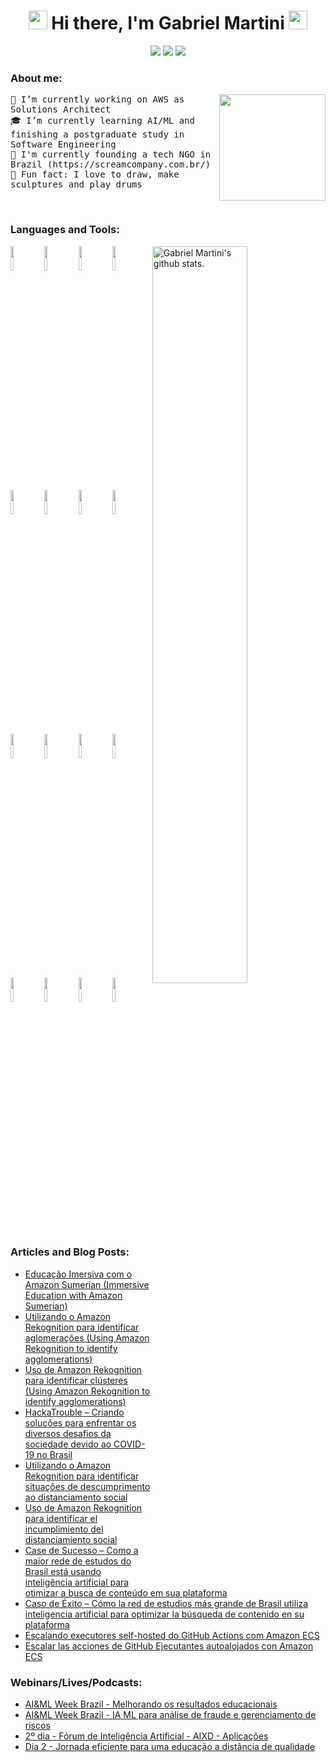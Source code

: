 <h1 align="center">
    <img src="https://emojis.slackmojis.com/emojis/images/1495224257/2296/gentleman_parrot.gif?1495224257" width="30" /> Hi there, I'm Gabriel Martini <img src="https://emojis.slackmojis.com/emojis/images/1495224257/2296/gentleman_parrot.gif?1495224257"
        width="30" />
</h1>
<p align="center">
    <a href="mailto:gabrielb.martini@gmail.com" style="text-decoration: none">
        <img src="https://img.shields.io/badge/e‑mail-D14836.svg?style=for-the-badge&logo=GMail&logoColor=white" />
    </a>
    <a href="https://instagram.com/gabrielbmartini" style="text-decoration: none">
        <img src="https://img.shields.io/badge/instagram-E4405F.svg?style=for-the-badge&logo=instagram&logoColor=white" />
    </a>
    <a href="https://www.linkedin.com/in/gabrielbmartini" style="text-decoration: none">
        <img src="https://img.shields.io/badge/linkedin-0077B5.svg?style=for-the-badge&logo=linkedin&logoColor=white" />
    </a>
</p>

### About me:

<img src="https://media.giphy.com/media/LmNwrBhejkK9EFP504/giphy.gif" align="right" height="170" />

<p align="left">
    <samp>
        🔩 I’m currently working on AWS as Solutions Architect <br />
        🎓 I’m currently learning AI/ML and finishing a postgraduate study in Software Engineering <br />
        🚀 I'm currently founding a tech NGO in Brazil (https://screamcompany.com.br/) <br />
        🎨 Fun fact: I love to draw, make sculptures and play drums <br />
    </samp>
</p>

<br />
  
### Languages and Tools:

<span>
    <img align="right" width="55%" alt="Gabriel Martini's github stats." src="https://github-readme-stats.vercel.app/api?username=gabrielmartinigit&show_icons=true&theme=dracula&count_private=true" />
</span>
  
<span>
    <img width="10%" src="https://www.vectorlogo.zone/logos/javascript/javascript-ar21.svg">
    <img width="10%" src="https://www.vectorlogo.zone/logos/w3_html5/w3_html5-ar21.svg">
    <img width="10%" src="https://www.vectorlogo.zone/logos/netlifyapp_watercss/netlifyapp_watercss-ar21.svg">
    <img width="10%" src="https://www.vectorlogo.zone/logos/nodejs/nodejs-ar21.svg">
    <img width="10%" src="https://www.vectorlogo.zone/logos/expressjs/expressjs-ar21.svg">
    <img width="10%" src="https://www.vectorlogo.zone/logos/reactjs/reactjs-ar21.svg">
    <img width="10%" src="https://www.vectorlogo.zone/logos/java/java-ar21.svg">
    <img width="10%" src="https://www.vectorlogo.zone/logos/springio/springio-ar21.svg">
    <br />
    <img width="10%" src="https://www.vectorlogo.zone/logos/python/python-ar21.svg">
    <img width="10%" src="https://www.vectorlogo.zone/logos/pocoo_flask/pocoo_flask-ar21.svg">
    <img width="10%" src="https://www.vectorlogo.zone/logos/jupyter/jupyter-ar21.svg">
    <img width="10%" src="https://www.vectorlogo.zone/logos/tensorflow/tensorflow-ar21.svg">
    <br />
    <img width="10%" src="https://www.vectorlogo.zone/logos/amazon_aws/amazon_aws-ar21.svg">
    <img width="10%" src="https://www.vectorlogo.zone/logos/heroku/heroku-ar21.svg">
    <img width="10%" src="https://www.vectorlogo.zone/logos/kubernetes/kubernetes-ar21.svg">
    <img width="10%" src="https://www.vectorlogo.zone/logos/serverless/serverless-ar21.svg">
    <br />
</span>

<br />

### Articles and Blog Posts:

- [Educação Imersiva com o Amazon Sumerian (Immersive Education with Amazon Sumerian)](https://aws.amazon.com/pt/blogs/aws-brasil/educacao-imersiva-com-o-amazon-sumerian/)
- [Utilizando o Amazon Rekognition para identificar aglomerações (Using Amazon Rekognition to identify agglomerations)](https://aws.amazon.com/pt/blogs/aws-brasil/utilizando-o-amazon-rekognition-para-identificar-aglomeracoes/)
- [Uso de Amazon Rekognition para identificar clústeres (Using Amazon Rekognition to identify agglomerations)](https://aws.amazon.com/es/blogs/aws-spanish/uso-de-amazon-rekognition-para-identificar-clusteres/)
- [HackaTrouble – Criando soluções para enfrentar os diversos desafios da sociedade devido ao COVID-19 no Brasil](https://aws.amazon.com/pt/blogs/aws-brasil/hackatrouble-criando-solucoes-para-enfrentar-os-diversos-desafios-da-sociedade-devido-ao-covid-19-no-brasil/)
- [Utilizando o Amazon Rekognition para identificar situações de descumprimento ao distanciamento social](https://aws.amazon.com/pt/blogs/aws-brasil/utilizando-o-amazon-rekognition-para-identificar-situacoes-de-descumprimento-ao-distanciamento-social/)
- [Uso de Amazon Rekognition para identificar el incumplimiento del distanciamiento social](https://aws.amazon.com/es/blogs/aws-spanish/uso-de-amazon-rekognition-para-identificar-el-incumplimiento-del-distanciamiento-social/)
- [Case de Sucesso – Como a maior rede de estudos do Brasil está usando inteligência artificial para otimizar a busca de conteúdo em sua plataforma](https://aws.amazon.com/pt/blogs/aws-brasil/case-de-sucesso-como-a-maior-rede-de-estudos-do-brasil-esta-usando-inteligencia-artificial-para-otimizar-a-busca-de-conteudo-em-sua-plataforma/)
- [Caso de Éxito – Cómo la red de estudios más grande de Brasil utiliza inteligencia artificial para optimizar la búsqueda de contenido en su plataforma](https://aws.amazon.com/es/blogs/aws-spanish/caso-de-exito-como-la-red-de-estudios-mas-grande-de-brasil-utiliza-inteligencia-artificial-para-optimizar-la-busqueda-de-contenido-en-su-plataforma/)
- [Escalando executores self-hosted do GitHub Actions com Amazon ECS](https://aws.amazon.com/pt/blogs/aws-brasil/escalando-executores-self-hosted-do-github-actions-com-amazon-ecs/)
- [Escalar las acciones de GitHub Ejecutantes autoalojados con Amazon ECS](https://aws.amazon.com/es/blogs/aws-spanish/escalar-las-acciones-de-github-ejecutantes-autoalojados-con-amazon-ecs/)

### Webinars/Lives/Podcasts:

- [AI&ML Week Brazil - Melhorando os resultados educacionais](https://youtu.be/yxlhYUFduRE)
- [AI&ML Week Brazil - IA ML para análise de fraude e gerenciamento de riscos](https://youtu.be/F6eSnqpjCgM)
- [2º dia - Fórum de Inteligência Artificial - AIXD - Aplicações](https://youtu.be/jeLvQv_8TTE)
- [Dia 2 - Jornada eficiente para uma educação a distância de qualidade](https://youtu.be/hEEFar_vq9A)
